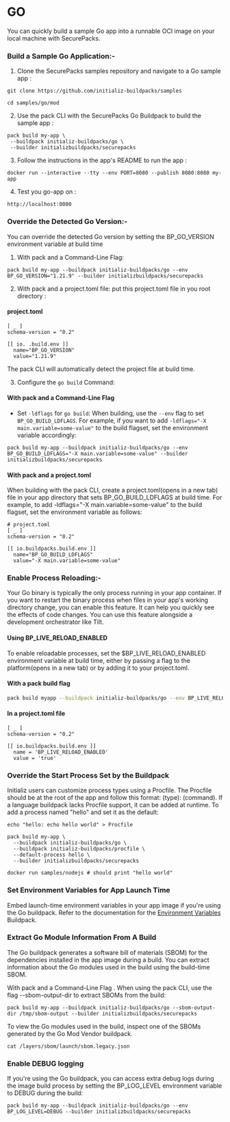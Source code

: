 # GO

You can quickly build a sample Go app into a runnable OCI image on your local machine with SecurePacks.
### Build a Sample Go Application:-

1. Clone the SecurePacks samples repository and navigate to a Go sample app :
```
git clone https://github.com/initializ-buildpacks/samples
```
```
cd samples/go/mod
```
2. Use the pack CLI with the SecurePacks Go Buildpack to build the sample app :
```
pack build my-app \
 --buildpack initializ-buildpacks/go \
 --builder initializbuildpacks/securepacks
```
3. Follow the instructions in the app's README to run the app :
 ```
 docker run --interactive --tty --env PORT=8080 --publish 8080:8080 my-app
 ```
4. Test you go-app on :
 ```
 http://localhost:8080
 ```
 ### Override the Detected Go Version:-
 You can override the detected Go version by setting the BP_GO_VERSION environment variable at build time
1. With pack and a Command-Line Flag:
 ```
 pack build my-app --buildpack initializ-buildpacks/go --env BP_GO_VERSION="1.21.9" --builder initializbuildpacks/securepacks
```
2. With pack and a project.toml file: put this project.toml file in you root directory : 
#### project.toml
```
[ _ ]
schema-version = "0.2"
 
[[ io. .build.env ]]
  name="BP_GO_VERSION"
  value="1.21.9"
  ```
The pack CLI will automatically detect the project file at build time.
  
3. Configure the `go build` Command:
 #### With pack and a Command-Line Flag
- Set `-ldflags` for `go build`:
  When building, use the `--env` flag to set `BP_GO_BUILD_LDFLAGS`. For example, if you want to add `-ldflags="-X main.variable=some-value"` to the build flagset, set the environment variable accordingly:
```
pack build my-app --buildpack initializ-buildpacks/go --env BP_GO_BUILD_LDFLAGS="-X main.variable=some-value" --builder initializbuildpacks/securepacks
```
#### With pack and a project.toml
When building with the pack CLI, create a project.toml(opens in a new tab) file in your app directory that sets BP_GO_BUILD_LDFLAGS at build time. For example, to add -ldflags="-X main.variable=some-value" to the build flagset, set the environment variable as follows:
```
# project.toml
[ _ ]
schema-version = "0.2"

[[ io.buildpacks.build.env ]]
  name="BP_GO_BUILD_LDFLAGS"
  value="-X main.variable=some-value"
  ```

### Enable Process Reloading:-
Your Go binary is typically the only process running in your app container. If you want to restart the binary process when files in your app's working directory change, you can enable this feature. It can help you quickly see the effects of code changes. You can use this feature alongside a development orchestrator like Tilt.
#### Using BP_LIVE_RELOAD_ENABLED
To enable reloadable processes, set the $BP_LIVE_RELOAD_ENABLED environment variable at build time, either by passing a flag to the platform(opens in a new tab) or by adding it to your project.toml.
#### With a pack build flag
```bash
pack build myapp --buildpack initializ-buildpacks/go --env BP_LIVE_RELOAD_ENABLED=true --builder initializbuildpacks/securepacks
```
#### In a project.toml file
```
[ _ ]
schema-version = "0.2"

[[ io.buildpacks.build.env ]]
  name = 'BP_LIVE_RELOAD_ENABLED'
  value = 'true'
```
### Override the Start Process Set by the Buildpack
 
Initializ users can customize process types using a Procfile. The Procfile should be at the root of the app and follow this format: (type): (command). If a language buildpack lacks Procfile support, it can be added at runtime.
To add a process named "hello" and set it as the default:
```
echo "hello: echo hello world" > Procfile
```
```
pack build my-app \
  --buildpack initializ-buildpacks/go \
  --buildpack initializ-buildpacks/procfile \
  --default-process hello \
  --builder initializbuildpacks/securepacks
```
```
docker run samples/nodejs # should print "hello world"
```
 
### Set Environment Variables for App Launch Time
 
Embed launch-time environment variables in your app image if you're using the Go buildpack. Refer to the documentation for the [Environment Variables](https://github.com/initializ-buildpacks/environment-variables/blob/main/README.md) Buildpack.
 
### Extract Go Module Information From A Build
The Go buildpack generates a software bill of materials (SBOM) for the dependencies installed in the app image during a build. You can extract information about the Go modules used in the build using the build-time SBOM.
 
With pack and a Command-Line Flag .
When using the pack CLI, use the flag --sbom-output-dir to extract SBOMs from the build:
```
pack build my-app --buildpack initializ-buildpacks/go --sbom-output-dir /tmp/sbom-output --builder initializbuildpacks/securepacks
```
To view the Go modules used in the build, inspect one of the SBOMs generated by the Go Mod Vendor buildpack.
```
cat /layers/sbom/launch/sbom.legacy.json
```
 
### Enable DEBUG logging
 
If you're using the Go buildpack, you can access extra debug logs during the image build process by setting the BP_LOG_LEVEL environment variable to DEBUG during the build:
```
pack build my-app --buildpack initializ-buildpacks/go --env BP_LOG_LEVEL=DEBUG --builder initializbuildpacks/securepacks
